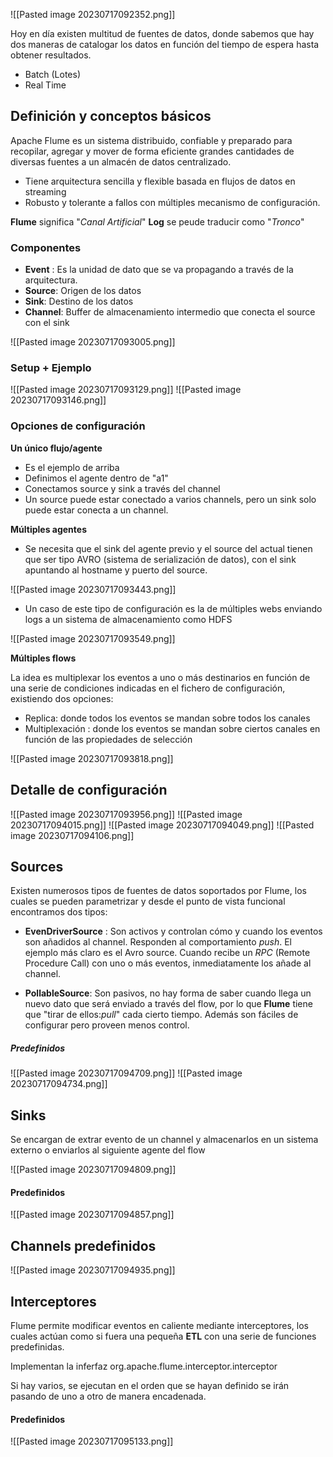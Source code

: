 ![[Pasted image 20230717092352.png]]

Hoy en día existen multitud de fuentes de datos, donde sabemos que hay dos maneras de catalogar los datos en función del tiempo de espera hasta obtener resultados.
- Batch (Lotes)
- Real Time

## Definición y conceptos básicos

Apache Flume es un sistema distribuido, confiable y preparado para recopilar, agregar y mover de forma eficiente grandes cantidades de diversas fuentes a un almacén de datos centralizado.

- Tiene arquitectura sencilla y flexible basada en flujos de datos en streaming
- Robusto y tolerante a fallos con múltiples mecanismo de configuración.

**Flume** significa "*Canal Artificial*"
**Log** se peude traducir como "*Tronco*"


### Componentes

- **Event** : Es la unidad de dato que se va propagando a través de la arquitectura.
- **Source**: Origen de los datos
- **Sink**: Destino de los datos
- **Channel**: Buffer de almacenamiento intermedio que conecta el source con el sink

![[Pasted image 20230717093005.png]]

### Setup + Ejemplo

![[Pasted image 20230717093129.png]]
![[Pasted image 20230717093146.png]]


### Opciones de configuración

**Un único flujo/agente**
- Es el ejemplo de arriba
- Definimos el agente dentro de "a1"
- Conectamos source y sink a través del channel
- Un source puede estar conectado a varios channels, pero un sink solo puede estar conecta a un channel.

**Múltiples agentes**
- Se necesita que el sink del agente previo y el source del actual tienen que ser tipo AVRO (sistema de serialización de datos), con el sink apuntando al hostname y puerto del source.

![[Pasted image 20230717093443.png]]

- Un caso de este tipo de configuración es la de múltiples webs enviando logs a un sistema de almacenamiento como HDFS

![[Pasted image 20230717093549.png]]

**Múltiples flows**

La idea es multiplexar los eventos a uno o más destinarios en función de una serie de condiciones indicadas en el fichero de configuración, existiendo dos opciones:
- Replica: donde todos los eventos se mandan sobre todos los canales
- Multiplexación : donde los eventos se mandan sobre ciertos canales en función de las propiedades de selección

![[Pasted image 20230717093818.png]]



## Detalle de configuración

![[Pasted image 20230717093956.png]]
![[Pasted image 20230717094015.png]]
![[Pasted image 20230717094049.png]]
![[Pasted image 20230717094106.png]]

## Sources

Existen numerosos tipos de fuentes de datos soportados por Flume, los cuales se pueden parametrizar y desde el punto de vista funcional encontramos dos tipos:

- **EvenDriverSource** : Son activos y controlan cómo y cuando los eventos son añadidos al channel. Responden al comportamiento *push*. El ejemplo más claro es el Avro source. Cuando recibe un *RPC* (Remote Procedure Call) con uno o más eventos, inmediatamente los añade al channel.

- **PollableSource**: Son pasivos, no hay forma de saber cuando llega un nuevo dato que será enviado a través del flow, por lo que **Flume** tiene que "tirar de ellos:*pull*" cada cierto tiempo. Además son fáciles de configurar pero proveen menos control.

##### Predefinidos

![[Pasted image 20230717094709.png]]
![[Pasted image 20230717094734.png]]


## Sinks

Se encargan de extrar evento de un channel y almacenarlos en un sistema externo o enviarlos al siguiente agente del flow

![[Pasted image 20230717094809.png]]

#### Predefinidos

![[Pasted image 20230717094857.png]]


## Channels predefinidos

![[Pasted image 20230717094935.png]]


## Interceptores

Flume permite modificar eventos en caliente mediante interceptores, los cuales actúan como si fuera una pequeña **ETL** con una serie de funciones predefinidas.

Implementan la inferfaz org.apache.flume.interceptor.interceptor

Si hay varios, se ejecutan en el orden que se hayan definido se irán pasando de uno a otro de manera encadenada.

#### Predefinidos

![[Pasted image 20230717095133.png]]


